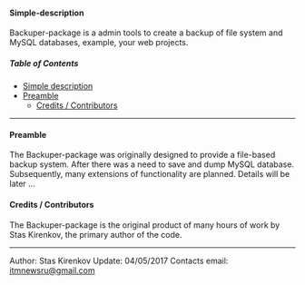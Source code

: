 #### <a name="simple-description"></a> Simple-description
Backuper-package is a admin tools to create a backup of file system and MySQL databases, example, your web projects.

##### Table of Contents
* [Simple description](#simple-description)
* [Preamble](#preamble)
  * [Credits / Contributors](#credits-contributors)

---
#### <a name="preamble"></a> Preamble
The Backuper-package was originally designed to provide a file-based backup system. After there was a need to save and dump MySQL database.
Subsequently, many extensions of functionality are planned.
Details will be later ...

#### <a name="credits-contributors"></a> Credits / Contributors
The Backuper-package is the original product of many hours of work by Stas Kirenkov, the primary author of the code.

---
Author: Stas Kirenkov
Update: 04/05/2017
Contacts email: itmnewsru@gmail.com
